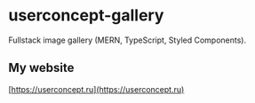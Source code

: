 # userconcept-gallery

Fullstack image gallery (MERN, TypeScript, Styled Components).

## My website

[https://userconcept.ru](https://userconcept.ru)
